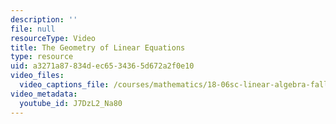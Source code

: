 ```yaml
---
description: ''
file: null
resourceType: Video
title: The Geometry of Linear Equations
type: resource
uid: a3271a87-834d-ec65-3436-5d672a2f0e10
video_files:
  video_captions_file: /courses/mathematics/18-06sc-linear-algebra-fall-2011/ax-b-and-the-four-subspaces/the-geometry-of-linear-equations/the-geometry-of-linear-equations/J7DzL2_Na80.vtt
video_metadata:
  youtube_id: J7DzL2_Na80
---
```

